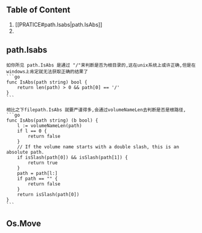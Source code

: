 
## Table of Content
1. [[PRATICE#path.Isabs|path.IsAbs]] 
2. 


## path.Isabs


````col
如你所见 path.IsAbs 是通过 "/"来判断是否为根目录的,这在unix系统上或许正确,但是在windows上肯定就无法获取正确的结果了
```go
func IsAbs(path string) bool {
	return len(path) > 0 && path[0] == '/'
}
```
````

````col
相比之下filepath.IsAbs 就要严谨得多,会通过volumeNameLen去判断是否是根路径,
```go
func IsAbs(path string) (b bool) {
	l := volumeNameLen(path)
	if l == 0 {
		return false
	}
	// If the volume name starts with a double slash, this is an absolute path.
	if isSlash(path[0]) && isSlash(path[1]) {
		return true
	}
	path = path[l:]
	if path == "" {
		return false
	}
	return isSlash(path[0])
}
```
````

## Os.Move

